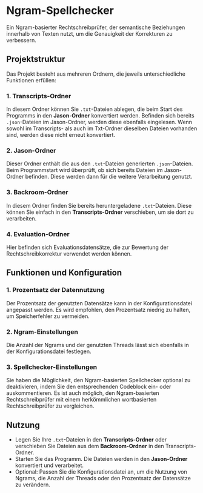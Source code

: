 # Ngram-Spellchecker
Ein Ngram-basierter Rechtschreibprüfer, der semantische Beziehungen innerhalb von Texten nutzt, um die Genauigkeit der Korrekturen zu verbessern.

## Projektstruktur
Das Projekt besteht aus mehreren Ordnern, die jeweils unterschiedliche Funktionen erfüllen:

### 1. Transcripts-Ordner
In diesem Ordner können Sie `.txt`-Dateien ablegen, die beim Start des Programms in den **Jason-Ordner** konvertiert werden. Befinden sich bereits `.json`-Dateien im Jason-Ordner, werden diese ebenfalls eingelesen. Wenn sowohl im Transcripts- als auch im Txt-Ordner dieselben Dateien vorhanden sind, werden diese nicht erneut konvertiert.

### 2. Jason-Ordner
Dieser Ordner enthält die aus den `.txt`-Dateien generierten `.json`-Dateien. Beim Programmstart wird überprüft, ob sich bereits Dateien im Jason-Ordner befinden. Diese werden dann für die weitere Verarbeitung genutzt.

### 3. Backroom-Ordner
In diesem Ordner finden Sie bereits heruntergeladene `.txt`-Dateien. Diese können Sie einfach in den **Transcripts-Ordner** verschieben, um sie dort zu verarbeiten.

### 4. Evaluation-Ordner
Hier befinden sich Evaluationsdatensätze, die zur Bewertung der Rechtschreibkorrektur verwendet werden können.

## Funktionen und Konfiguration

### 1. Prozentsatz der Datennutzung
Der Prozentsatz der genutzten Datensätze kann in der Konfigurationsdatei angepasst werden. Es wird empfohlen, den Prozentsatz niedrig zu halten, um Speicherfehler zu vermeiden.

### 2. Ngram-Einstellungen
Die Anzahl der Ngrams und der genutzten Threads lässt sich ebenfalls in der Konfigurationsdatei festlegen.

### 3. Spellchecker-Einstellungen
Sie haben die Möglichkeit, den Ngram-basierten Spellchecker optional zu deaktivieren, indem Sie den entsprechenden Codeblock ein- oder auskommentieren. Es ist auch möglich, den Ngram-basierten Rechtschreibprüfer mit einem herkömmlichen wortbasierten Rechtschreibprüfer zu vergleichen.

## Nutzung

- Legen Sie Ihre `.txt`-Dateien in den **Transcripts-Ordner** oder verschieben Sie Dateien aus dem **Backroom-Ordner** in den Transcripts-Ordner.
- Starten Sie das Programm. Die Dateien werden in den **Jason-Ordner** konvertiert und verarbeitet.
- Optional: Passen Sie die Konfigurationsdatei an, um die Nutzung von Ngrams, die Anzahl der Threads oder den Prozentsatz der Datensätze zu verändern.
